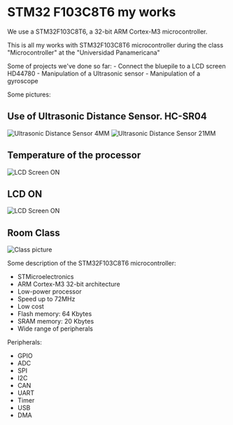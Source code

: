 # STM32 F103C8T6 my works

We use a STM32F103C8T6, a 32-bit ARM Cortex-M3 microcontroller.

This is all my works with STM32F103C8T6 microcontroller during the class "Microcontroller" at the "Universidad Panamericana"

Some of projects we've done so far:
    - Connect the bluepile to a LCD screen HD44780
    - Manipulation of a Ultrasonic sensor
    - Manipulation of a gyroscope

Some pictures:

## Use of Ultrasonic Distance Sensor. HC-SR04
![Ultrasonic Distance Sensor 4MM](Screenshots/IMG_1610.jpeg)
![Ultrasonic Distance Sensor 21MM](Screenshots/IMG_1611.jpeg)

## Temperature of the processor
![LCD Screen ON](Screenshots/IMG_1614.jpeg)

## LCD ON
![LCD Screen ON](Screenshots/IMG_1023.jpeg)

## Room Class
![Class picture](Screenshots/IMG_0886.jpeg)

Some description of the STM32F103C8T6 microcontroller:
 - STMicroelectronics
 - ARM Cortex-M3 32-bit architecture
 - Low-power processor
 - Speed up to 72MHz
 - Low cost
 - Flash memory: 64 Kbytes
 - SRAM memory: 20 Kbytes
 - Wide range of peripherals

Peripherals:
 - GPIO
 - ADC
 - SPI
 - I2C
 - CAN
 - UART
 - Timer
 - USB
 - DMA
